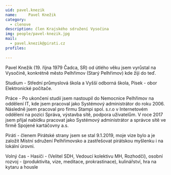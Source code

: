 ```yaml
---
uid: pavel.knezik
name:     Pavel Knežik
category:
  - clenove
description: člen Krajského sdružení Vysočina
img: people/pavel-knezik.jpg
mail:
  - pavel.knezik@pirati.cz
profiles:
  
---
```


Pavel Knežik (19. října 1979 Čadca, SR) od útlého věku jsem vyrůstal na Vysočině, konkrétně město Pelhřimov (Starý Pelhřimov) kde žiji do teď.

Studium - Střední průmyslová škola a Vyšší odborná škola, Písek - obor Elektronické počítače.

Práce - Po ukončení studií jsem nastoupil do Nemocnice Pelhřimov na oddělení IT, kde jsem pracoval jako Systémový administrátor do roku 2006. Následně jsem pracoval pro firmu Stampi spol. s.r.o v Internetovém oddělení na pozici Správa, výstavba sítě, podpora uživatelům. V roce 2017 jsem přijal nabídku pracovat jako Systémový administrátor a správce sítě ve firmě Spojené kartáčovny a.s.

Piráti - členem Pirátské strany jsem se stal 9.1.2019, moje vize bylo a je založit Místní sdružení Pelhřimovsko a zastřešovat pirátskou myšlenku i na lokální úrovni.

Volný čas - Hasiči - (Velitel SDH, Vedoucí kolektivu MH, Rozhodčí), osobní rozvoj - (produktivita, vize, meditace, prokrastinace), kulinářství, hra na kytaru a housle
